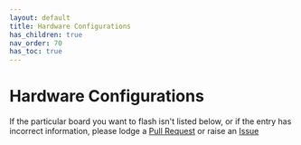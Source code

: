 ```yaml
---
layout: default 
title: Hardware Configurations
has_children: true
nav_order: 70
has_toc: true
---
```



# Hardware Configurations

If the particular board you want to flash isn't listed below, or if the entry has incorrect information, please lodge a [Pull Request](https://github.com/Esoterical/klipper_usb_flashing/pulls) or raise an [Issue](https://github.com/Esoterical/klipper_usb_flashing/issues)
